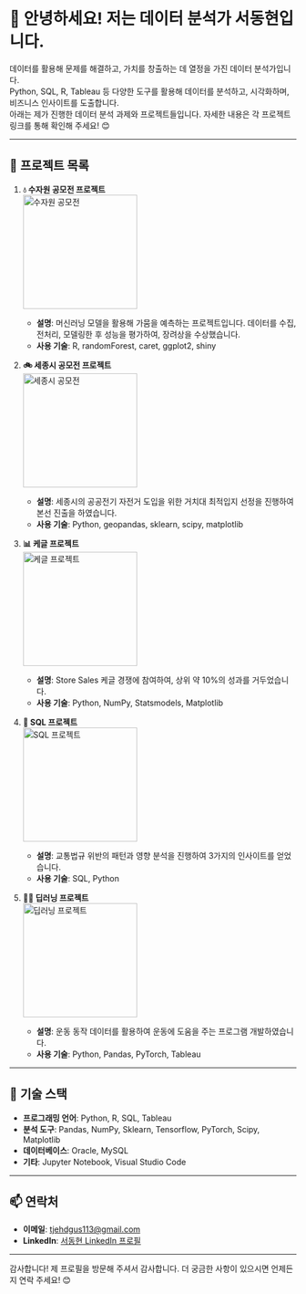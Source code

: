 # 👋 안녕하세요! 저는 데이터 분석가 서동현입니다.

데이터를 활용해 문제를 해결하고, 가치를 창출하는 데 열정을 가진 데이터 분석가입니다.  
Python, SQL, R, Tableau 등 다양한 도구를 활용해 데이터를 분석하고, 시각화하며, 비즈니스 인사이트를 도출합니다.  
아래는 제가 진행한 데이터 분석 과제와 프로젝트들입니다. 자세한 내용은 각 프로젝트 링크를 통해 확인해 주세요! 😊

---

## 📂 프로젝트 목록

1. **💧 수자원 공모전 프로젝트**  
   <a href="https://github.com/username/project1">
     <img src="https://github.com/user-attachments/assets/5c8019cd-9123-4311-9e8e-dfdef3f4e7e9" alt="수자원 공모전" width="200">
   </a>  
   - **설명**: 머신러닝 모델을 활용해 가뭄을 예측하는 프로젝트입니다. 데이터를 수집, 전처리, 모델링한 후 성능을 평가하여, 장려상을 수상했습니다.
   - **사용 기술**: R, randomForest, caret, ggplot2, shiny

2. **🚲 세종시 공모전 프로젝트**  
   <a href="https://github.com/username/project2">
     <img src="https://github.com/user-attachments/assets/551f6f8f-6f14-4538-9dfc-881586793cde" alt="세종시 공모전" width="200">
   </a>  
   - **설명**: 세종시의 공공전기 자전거 도입을 위한 거치대 최적입지 선정을 진행하여 본선 진출을 하였습니다.
   - **사용 기술**: Python, geopandas, sklearn, scipy, matplotlib

3. **📊 케글 프로젝트**  
   <a href="https://github.com/username/project3">
     <img src="https://github.com/user-attachments/assets/5eecea204-59f6-4500-90ea-24e3b4d832eb" alt="케글 프로젝트" width="200">
   </a>  
   - **설명**: Store Sales 케글 경쟁에 참여하여, 상위 약 10%의 성과를 거두었습니다.
   - **사용 기술**: Python, NumPy, Statsmodels, Matplotlib

4. **🚦 SQL 프로젝트**  
   <a href="https://github.com/username/project4">
     <img src="https://github.com/user-attachments/assets/81979be9-7d8c-4a47-b74f-796e7dd45e24" alt="SQL 프로젝트" width="200">
   </a>  
   - **설명**: 교통법규 위반의 패턴과 영향 분석을 진행하여 3가지의 인사이트를 얻었습니다.
   - **사용 기술**: SQL, Python

5. **🏋️‍♂️ 딥러닝 프로젝트**  
   <a href="https://github.com/username/project5">
     <img src="https://github.com/user-attachments/assets/83a2aef6-6795-4bb1-9408-355b2f232317" alt="딥러닝 프로젝트" width="200">
   </a>  
   - **설명**: 운동 동작 데이터를 활용하여 운동에 도움을 주는 프로그램 개발하였습니다.
   - **사용 기술**: Python, Pandas, PyTorch, Tableau


---
## 📌 기술 스택
- **프로그래밍 언어**: Python, R, SQL, Tableau
- **분석 도구**: Pandas, NumPy, Sklearn, Tensorflow, PyTorch, Scipy, Matplotlib
- **데이터베이스**: Oracle, MySQL
- **기타**: Jupyter Notebook, Visual Studio Code

---

## 📫 연락처
- **이메일**: tjehdgus113@gmail.com  
- **LinkedIn**: [서동현 LinkedIn 프로필](https://linkedin.com/in/your-profile)

---

감사합니다! 제 프로필을 방문해 주셔서 감사합니다. 더 궁금한 사항이 있으시면 언제든지 연락 주세요! 😊
